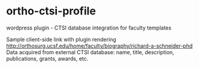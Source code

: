 # ortho-ctsi-profile
wordpress plugin - CTSI database integration for faculty templates

Sample client-side link with plugin rendering
http://orthosurg.ucsf.edu/home/faculty/biography/richard-a-schneider-phd
Data acquired from external CTSI database: name, title, description, publications, grants, awards, etc.

